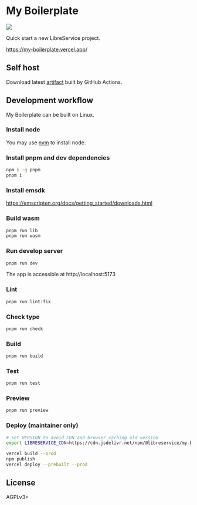 # My Boilerplate
![](https://img.shields.io/github/license/LibreService/my_boilerplate)

Quick start a new LibreService project. 

https://my-boilerplate.vercel.app/

## Self host
Download latest [artifact](https://github.com/LibreService/my_rime/releases/download/latest/my-boilerplate-dist.zip) built by GitHub Actions.

## Development workflow
My Boilerplate can be built on Linux.

### Install node
You may use [nvm](https://github.com/nvm-sh/nvm) to install node.
### Install pnpm and dev dependencies
```sh
npm i -g pnpm
pnpm i
```
### Install emsdk
https://emscripten.org/docs/getting_started/downloads.html
### Build wasm
```sh
pnpm run lib
pnpm run wasm
```
### Run develop server
```sh
pnpm run dev
```
The app is accessible at http://localhost:5173
### Lint
```sh
pnpm run lint:fix
```
### Check type
```sh
pnpm run check
```
### Build
```sh
pnpm run build
```
### Test
```sh
pnpm run test
```
### Preview
```sh
pnpm run preview
```
### Deploy (maintainer only)
```sh
# set VERSION to avoid CDN and browser caching old version
export LIBRESERVICE_CDN=https://cdn.jsdelivr.net/npm/@libreservice/my-boilerplate@VERSION/dist/

vercel build --prod
npm publish
vercel deploy --prebuilt --prod
```
## License
AGPLv3+

